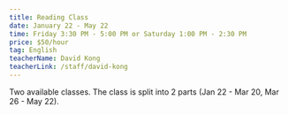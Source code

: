```yaml
---
title: Reading Class
date: January 22 - May 22
time: Friday 3:30 PM - 5:00 PM or Saturday 1:00 PM - 2:30 PM
price: $50/hour
tag: English
teacherName: David Kong
teacherLink: /staff/david-kong
---
```


Two available classes. The class is split into 2 parts (Jan 22 -
Mar 20, Mar 26 - May 22).
